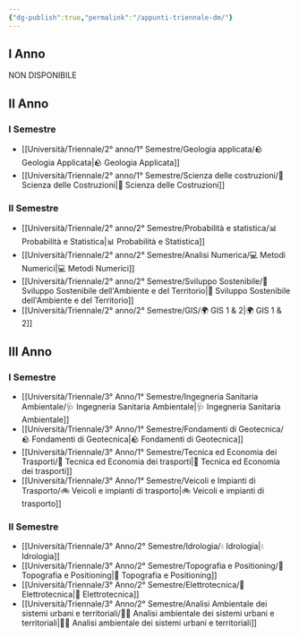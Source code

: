 ```yaml
---
{"dg-publish":true,"permalink":"/appunti-triennale-dm/"}
---
```



## I Anno

NON DISPONIBILE

## II Anno

### I Semestre

- [[Università/Triennale/2° anno/1° Semestre/Geologia applicata/🪨 Geologia Applicata\|🪨 Geologia Applicata]]
- [[Università/Triennale/2° anno/1° Semestre/Scienza delle costruzioni/🧱 Scienza delle Costruzioni\|🧱 Scienza delle Costruzioni]]

### II Semestre

- [[Università/Triennale/2° anno/2° Semestre/Probabilità e statistica/📊 Probabilità e Statistica\|📊 Probabilità e Statistica]]
- [[Università/Triennale/2° anno/2° Semestre/Analisi Numerica/💻 Metodi Numerici\|💻 Metodi Numerici]]
- [[Università/Triennale/2° anno/2° Semestre/Sviluppo Sostenibile/🌱 Sviluppo Sostenibile dell'Ambiente e del Territorio\|🌱 Sviluppo Sostenibile dell'Ambiente e del Territorio]]
- [[Università/Triennale/2° anno/2° Semestre/GIS/🌍 GIS 1 & 2\|🌍 GIS 1 & 2]]

## III Anno

### I Semestre

- [[Università/Triennale/3° Anno/1° Semestre/Ingegneria Sanitaria Ambientale/🩺 Ingegneria Sanitaria Ambientale\|🩺 Ingegneria Sanitaria Ambientale]]
- [[Università/Triennale/3° Anno/1° Semestre/Fondamenti di Geotecnica/🪨 Fondamenti di Geotecnica\|🪨 Fondamenti di Geotecnica]]
- [[Università/Triennale/3° Anno/1° Semestre/Tecnica ed Economia dei Trasporti/🚋 Tecnica ed Economia dei trasporti\|🚋 Tecnica ed Economia dei trasporti]]
- [[Università/Triennale/3° Anno/1° Semestre/Veicoli e Impianti di Trasporto/🚲 Veicoli e impianti di trasporto\|🚲 Veicoli e impianti di trasporto]]
### II Semestre

- [[Università/Triennale/3° Anno/2° Semestre/Idrologia/💧 Idrologia\|💧 Idrologia]]
- [[Università/Triennale/3° Anno/2° Semestre/Topografia e Positioning/🧭 Topografia e Positioning\|🧭 Topografia e Positioning]]
- [[Università/Triennale/3° Anno/2° Semestre/Elettrotecnica/🔌 Elettrotecnica\|🔌 Elettrotecnica]]
- [[Università/Triennale/3° Anno/2° Semestre/Analisi Ambientale dei sistemi urbani e territoriali/👨‍🌾 Analisi ambientale dei sistemi urbani e territoriali\|👨‍🌾 Analisi ambientale dei sistemi urbani e territoriali]]


